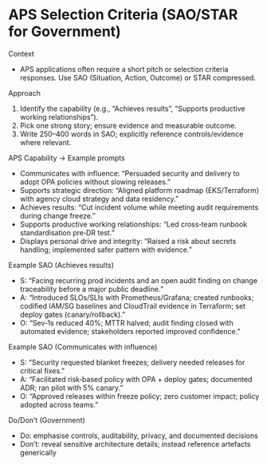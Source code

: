# APS Selection Criteria (SAO/STAR for Government)

Context

- APS applications often require a short pitch or selection criteria responses. Use SAO (Situation, Action, Outcome) or STAR compressed.

Approach

1. Identify the capability (e.g., “Achieves results”, “Supports productive working relationships”).
2. Pick one strong story; ensure evidence and measurable outcome.
3. Write 250–400 words in SAO; explicitly reference controls/evidence where relevant.

APS Capability → Example prompts

- Communicates with influence: “Persuaded security and delivery to adopt OPA policies without slowing releases.”
- Supports strategic direction: “Aligned platform roadmap (EKS/Terraform) with agency cloud strategy and data residency.”
- Achieves results: “Cut incident volume while meeting audit requirements during change freeze.”
- Supports productive working relationships: “Led cross‑team runbook standardisation pre‑DR test.”
- Displays personal drive and integrity: “Raised a risk about secrets handling; implemented safer pattern with evidence.”

Example SAO (Achieves results)

- S: “Facing recurring prod incidents and an open audit finding on change traceability before a major public deadline.”
- A: “Introduced SLOs/SLIs with Prometheus/Grafana; created runbooks; codified IAM/SG baselines and CloudTrail evidence in Terraform; set deploy gates (canary/rollback).”
- O: “Sev‑1s reduced 40%; MTTR halved; audit finding closed with automated evidence; stakeholders reported improved confidence.”

Example SAO (Communicates with influence)

- S: “Security requested blanket freezes; delivery needed releases for critical fixes.”
- A: “Facilitated risk‑based policy with OPA + deploy gates; documented ADR; ran pilot with 5% canary.”
- O: “Approved releases within freeze policy; zero customer impact; policy adopted across teams.”

Do/Don’t (Government)

- Do: emphasise controls, auditability, privacy, and documented decisions
- Don’t: reveal sensitive architecture details; instead reference artefacts generically
